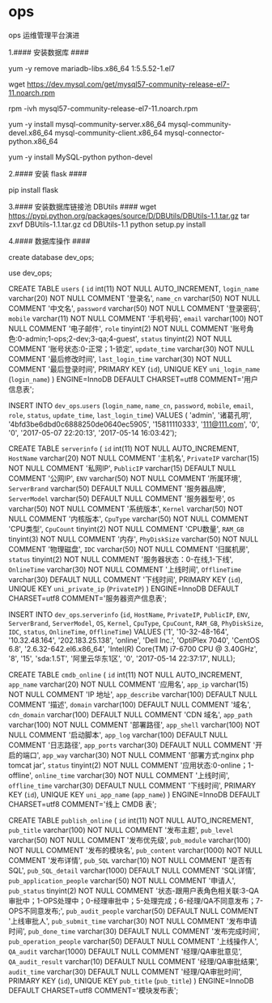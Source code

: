 # ops
ops 运维管理平台演进

1.#### 安装数据库 ####

yum -y remove mariadb-libs.x86_64 1:5.5.52-1.el7

wget https://dev.mysql.com/get/mysql57-community-release-el7-11.noarch.rpm

rpm -ivh mysql57-community-release-el7-11.noarch.rpm

yum -y install mysql-community-server.x86_64 mysql-community-devel.x86_64 mysql-community-client.x86_64 mysql-connector-python.x86_64

yum -y install MySQL-python python-devel

2.#### 安装 flask ####

pip  install  flask

3.#### 安装数据库链接池 DBUtils ####
wget https://pypi.python.org/packages/source/D/DBUtils/DBUtils-1.1.tar.gz
tar zxvf DBUtils-1.1.tar.gz
cd DBUtils-1.1
python setup.py install

4.#### 数据库操作 ####

create database dev_ops;

use dev_ops;

CREATE TABLE `users` (
  `id` int(11) NOT NULL AUTO_INCREMENT,
  `login_name` varchar(20) NOT NULL COMMENT '登录名',
  `name_cn` varchar(50) NOT NULL COMMENT '中文名',
  `password` varchar(50) NOT NULL COMMENT '登录密码',
  `mobile` varchar(11) NOT NULL COMMENT '手机号码',
  `email` varchar(100) NOT NULL COMMENT '电子邮件',
  `role` tinyint(2) NOT NULL COMMENT '账号角色:0-admin;1-ops;2-dev;3-qa;4-guest',
  `status` tinyint(2) NOT NULL COMMENT '账号状态:0-正常；1-锁定',
  `update_time` varchar(30) NOT NULL COMMENT '最后修改时间',
  `last_login_time` varchar(30) NOT NULL COMMENT '最后登录时间',
  PRIMARY KEY (`id`),
  UNIQUE KEY `uni_login_name` (`login_name`)
) ENGINE=InnoDB DEFAULT CHARSET=utf8 COMMENT='用户信息表';

INSERT INTO `dev_ops`.`users` (`login_name`, `name_cn`, `password`, `mobile`, `email`, `role`, `status`, `update_time`, `last_login_time`) VALUES ( 'admin', '诸葛孔明', '4bfd3be6dbd0c6888250de0640ec5905', '15811110333', '111@111.com', '0', '0', '2017-05-07 22:20:13', '2017-05-14 16:03:42');


CREATE TABLE `serverinfo` (
  `id` int(11) NOT NULL AUTO_INCREMENT,
  `HostName` varchar(20) NOT NULL COMMENT '主机名',
  `PrivateIP` varchar(15) NOT NULL COMMENT '私网IP',
  `PublicIP` varchar(15) DEFAULT NULL COMMENT '公网IP',
  `ENV` varchar(50) NOT NULL COMMENT '所属环境',
  `ServerBrand` varchar(50) DEFAULT NULL COMMENT '服务器品牌',
  `ServerModel` varchar(50) DEFAULT NULL COMMENT '服务器型号',
  `OS` varchar(50) NOT NULL COMMENT '系统版本',
  `Kernel` varchar(50) NOT NULL COMMENT '内核版本',
  `CpuType` varchar(50) NOT NULL COMMENT 'CPU类型',
  `CpuCount` tinyint(2) NOT NULL COMMENT 'CPU数量',
  `RAM_GB` tinyint(3) NOT NULL COMMENT '内存',
  `PhyDiskSize` varchar(50) NOT NULL COMMENT '物理磁盘',
  `IDC` varchar(50) NOT NULL COMMENT '归属机房',
  `status` tinyint(2) NOT NULL COMMENT '服务器状态：0-在线,1-下线',
  `OnlineTime` varchar(30) NOT NULL COMMENT '上线时间',
  `OfflineTime` varchar(30) DEFAULT NULL COMMENT '下线时间',
  PRIMARY KEY (`id`),
  UNIQUE KEY `uni_private_ip` (`PrivateIP`)
) ENGINE=InnoDB DEFAULT CHARSET=utf8 COMMENT='服务器资产信息表';

INSERT INTO `dev_ops`.`serverinfo` (`id`, `HostName`, `PrivateIP`, `PublicIP`, `ENV`, `ServerBrand`, `ServerModel`, `OS`, `Kernel`, `CpuType`, `CpuCount`, `RAM_GB`, `PhyDiskSize`, `IDC`, `status`, `OnlineTime`, `OfflineTime`) VALUES ('1', '10-32-48-164', '10.32.48.164', '202.183.25.138', 'online', 'Dell Inc.', 'OptiPlex 7040', 'CentOS 6.8', '2.6.32-642.el6.x86_64', 'Intel(R) Core(TM) i7-6700 CPU @ 3.40GHz', '8', '15', 'sda:1.5T', '阿里云华东1区', '0', '2017-05-14 22:37:17', NULL);

CREATE TABLE `cmdb_online` (
  `id` int(11) NOT NULL AUTO_INCREMENT,
  `app_name` varchar(20) NOT NULL COMMENT '应用名',
  `app_ip` varchar(15) NOT NULL COMMENT 'IP 地址',
  `app_describe` varchar(100) DEFAULT NULL COMMENT '描述',
  `domain` varchar(100) DEFAULT NULL COMMENT '域名',
  `cdn_domain` varchar(100) DEFAULT NULL COMMENT 'CDN 域名',
  `app_path` varchar(100) NOT NULL COMMENT '部署路径',
  `app_shell` varchar(100) NOT NULL COMMENT '启动脚本',
  `app_log` varchar(100) DEFAULT NULL COMMENT '日志路径',
  `app_ports` varchar(30) DEFAULT NULL COMMENT '开启的端口',
  `app_way` varchar(30) NOT NULL COMMENT '部署方式:nginx php tomcat jar',
  `status` tinyint(2) NOT NULL COMMENT '应用状态:0-online；1-offline',
  `online_time` varchar(30) NOT NULL COMMENT '上线时间',
  `offline_time` varchar(30) DEFAULT NULL COMMENT '下线时间',
  PRIMARY KEY (`id`),
  UNIQUE KEY `uni_app_name` (`app_name`)
) ENGINE=InnoDB DEFAULT CHARSET=utf8 COMMENT='线上 CMDB 表';

CREATE TABLE `publish_online` (
  `id` int(11) NOT NULL AUTO_INCREMENT,
  `pub_title` varchar(100) NOT NULL COMMENT '发布主题',
  `pub_level` varchar(50) NOT NULL COMMENT '发布优先级',
  `pub_module` varchar(100) NOT NULL COMMENT '发布的模块名',
  `pub_content` varchar(1000) NOT NULL COMMENT '发布详情',
  `pub_SQL` varchar(10) NOT NULL COMMENT '是否有SQL',
  `pub_SQL_detail` varchar(1000) DEFAULT NULL COMMENT 'SQL详情',
  `pub_application_people` varchar(50) NOT NULL COMMENT '申请人',
  `pub_status` tinyint(2) NOT NULL COMMENT '状态-跟用户表角色相关联:3-QA审批中；1-OPS处理中；0-经理审批中；5-处理完成；6-经理/QA不同意发布；7-OPS不同意发布;',
  `pub_audit_people` varchar(50) DEFAULT NULL COMMENT '上线审批人',
  `pub_submit_time` varchar(30) NOT NULL COMMENT '发布申请时间',
  `pub_done_time` varchar(30) DEFAULT NULL COMMENT '发布完成时间',
  `pub_operation_people` varchar(50) DEFAULT NULL COMMENT '上线操作人',
  `QA_audit` varchar(1000) DEFAULT NULL COMMENT '经理/QA审批意见',
  `QA_audit_result` varchar(10) DEFAULT NULL COMMENT '经理/QA审批结果',
  `audit_time` varchar(30) DEFAULT NULL COMMENT '经理/QA审批时间',
  PRIMARY KEY (`id`),
  UNIQUE KEY `pub_title` (`pub_title`)
) ENGINE=InnoDB DEFAULT CHARSET=utf8 COMMENT='模块发布表';
